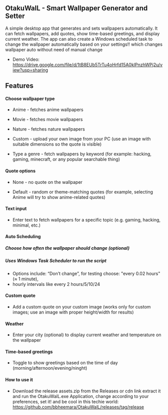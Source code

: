 ## OtakuWalL - Smart Wallpaper Generator and Setter

A simple desktop app that generates and sets wallpapers automatically. It can fetch wallpapers, add quotes, show time-based greetings, and display current weather. The app can also create a Windows scheduled task to change the wallpaper automatically based on your settings!! which changes wallpaper auto without need of manual change
- Demo Video: https://drive.google.com/file/d/1tB8EUb5TrTu4oHrfd15A0klPnzhWPj2u/view?usp=sharing
## Features

#### Choose wallpaper type

- Anime -  fetches anime wallpapers

- Movie - fetches movie wallpapers

- Nature - fetches nature wallpapers

- Custom - upload your own image from your PC (use an image with suitable dimensions so the quote is visible)

- Type a genre - fetch wallpapers by keyword (for example: hacking, gaming, minecraft, or any popular searchable thing)

#### Quote options

- None - no quote on the wallpaper

- Default - random or theme-matching quotes (for example, selecting Anime will try to show anime-related quotes)

#### Text  input

- Enter text to fetch wallpapers for a specific topic (e.g. gaming, hacking, minimal, etc.)

#### Auto Scheduling

#####  Choose how often the wallpaper should change (optional)

#####  Uses Windows Task Scheduler to run the script

- Options include: “Don’t change”, for testing choose: "every 0.02 hours" (≈ 1 minute),
-  hourly intervals like every 2 hours/5/10/24

#### Custom quote

- Add a custom quote on your custom image (works only for custom images; use an image with proper height/width for results)

#### Weather

- Enter your city (optional) to display current weather and temperature on the wallpaper

#### Time-based greetings

- Toggle to show greetings based on the time of day (morning/afternoon/evening/ninght)

#### How to use it
- Download the release assets.zip  from the Releases or cdn link extract it and run the OtakuWalL.exe Application, change according to your preferences, set it! and be cool in this techie world:
  https://github.com/bbheemara/OtakuWalL/releases/tag/release

